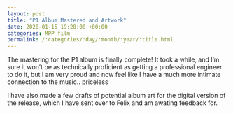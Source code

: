 ```yaml
---
layout: post
title: "P1 Album Mastered and Artwork"
date: 2020-01-15 19:28:00 +00:00
categories: MPP film
permalink: /:categories/:day/:month/:year/:title.html
---
```


The mastering for the P1 album is finally complete! It took a while, and I’m sure it won’t be as technically proficient as getting a professional engineer to do it, but I am very proud and now feel like I have a much more intimate connection to the music.. priceless

I have also made a few drafts of potential album art for the digital version of the release, which I have sent over to Felix and am awating feedback for.


<blockquote class="imgur-embed-pub" lang="en" data-id="a/hWf8o2S" data-context="false"><a href="//imgur.com/a/hWf8o2S"></a></blockquote><script async src="//s.imgur.com/min/embed.js" charset="utf-8"></script>
